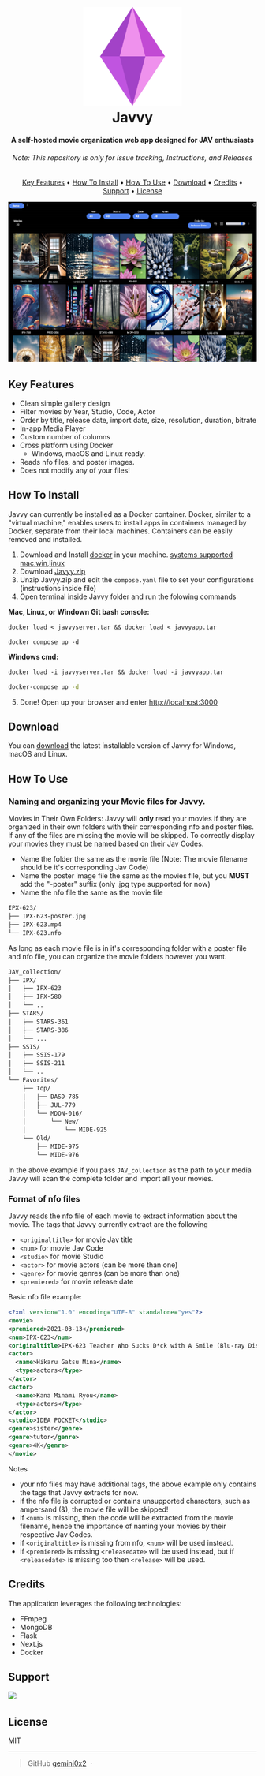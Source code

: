 <h1 align="center">
  <br>
  <a href=""><img src="https://raw.githubusercontent.com/gemini0x2/Javvy/main/icon.png" alt="Markdownify" width="200"></a>
  <br>
  Javvy
  <br>
</h1>

<h4 align="center">A self-hosted movie organization web app designed for JAV enthusiasts</h4>
<h6 align="center">Note: This repository is only for Issue tracking, Instructions, and Releases</h6>

<p align="center">
  <a href="#key-features">Key Features</a> •
  <a href="#how-to-install">How To Install</a> •
  <a href="#how-to-use">How To Use</a> •
  <a href="#download">Download</a> •
  <a href="#credits">Credits</a> •
  <a href="#support">Support</a> •
  <a href="#license">License</a>
</p>

![screenshot](https://raw.githubusercontent.com/gemini0x2/Javvy/main/screenshot.jpg)

## Key Features
* Clean simple gallery design
* Filter movies by Year, Studio, Code, Actor
* Order by title, release date, import date, size, resolution, duration, bitrate
* In-app Media Player
* Custom number of columns
* Cross platform using Docker
  - Windows, macOS and Linux ready.
* Reads nfo files, and poster images.
* Does not modify any of your files!

## How To Install

Javvy can currently be installed as a Docker container. Docker, similar to a "virtual machine," enables users to install apps in containers managed by Docker, separate from their local machines. Containers can be easily removed and installed.

1. Download and Install [docker](https://www.docker.com/products/docker-desktop/) in your machine. [systems supported mac,win,linux](https://docs.docker.com/get-docker/#supported-platforms)
2. Download [Javyy.zip](https://github.com/gemini0x2/Javvy/releases/tag/v0.1.0-alpha)
3. Unzip Javyy.zip and edit the `compose.yaml` file to set your configurations (instructions inside file)
4. Open terminal inside Javvy folder and run the folowing commands

**Mac, Linux, or Windown Git bash console:**
```shell
docker load < javvyserver.tar && docker load < javvyapp.tar
```
```shell
docker compose up -d
```
**Windows cmd:**
```
docker load -i javvyserver.tar && docker load -i javvyapp.tar
```
```cmd
docker-compose up -d
```
5. Done! Open up your browser and enter [http://localhost:3000](http://localhost:3000)

## Download

You can [download](https://github.com/gemini0x2/Javvy/releases/tag/v0.1.0-alpha) the latest installable version of Javvy for Windows, macOS and Linux.

## How To Use

### Naming and organizing your Movie files for Javvy.
Movies in Their Own Folders: Javvy will **only** read your movies if they are organized in their own folders with their corresponding nfo and poster files. If any of the files are missing the movie will be skipped. To correctly display your movies they must be named based on their Jav Codes. 

- Name the folder the same as the movie file (Note: The movie filename should be it's corresponding Jav Code)
- Name the poster image file the same as the movies file, but you **MUST** add the "-poster" suffix (only .jpg type supported for now)
- Name the nfo file the same as the movie file

```bash
IPX-623/
├── IPX-623-poster.jpg
├── IPX-623.mp4
└── IPX-623.nfo
```
As long as each movie file is in it's corresponding folder with a poster file and nfo file, you can organize the movie folders however you want.
```bash
JAV_collection/
├── IPX/
│   ├── IPX-623
│   ├── IPX-580
│   └── ..
├── STARS/
│   ├── STARS-361
│   ├── STARS-386
│   └── ...
├── SSIS/
│   ├── SSIS-179
│   ├── SSIS-211
│   └── ..
└── Favorites/
    ├── Top/
    │   ├── DASD-785
    │   ├── JUL-779
    │   └── MDON-016/
    │       └── New/
    │           └── MIDE-925
    └── Old/
        ├── MIDE-975
        └── MIDE-976
```
In the above example if you pass `JAV_collection` as the path to your media Javvy will scan the complete folder and import all your movies.

### Format of nfo files
Javvy reads the nfo file of each movie to extract information about the movie.
The tags that Javvy currently extract are the following
- `<originaltitle>` for movie Jav title
- `<num>` for movie Jav Code
- `<studio>` for movie Studio
- `<actor>` for movie actors (can be more than one)
- `<genre>` for movie genres (can be more than one)
- `<premiered>` for movie release date

Basic nfo file example:
```xml
<?xml version="1.0" encoding="UTF-8" standalone="yes"?>
<movie>
<premiered>2021-03-13</premiered>
<num>IPX-623</num>
<originaltitle>IPX-623 Teacher Who Sucks D*ck with A Smile (Blu-ray Disc)</originaltitle>
<actor>
  <name>Hikaru Gatsu Mina</name>
  <type>actors</type>
</actor>
<actor>
  <name>Kana Minami Ryou</name>
  <type>actors</type>
</actor>
<studio>IDEA POCKET</studio>
<genre>sister</genre>
<genre>tutor</genre>
<genre>4K</genre>
</movie>
```
Notes
- your nfo files may have additional tags, the above example only contains the tags that Javvy extracts for now. <br/>
- if the nfo file is corrupted or contains unsupported characters, such as ampersand (&), the movie file will be skipped!
- if `<num>` is missing, then the code will be extracted from the movie filename, hence the importance of naming your movies by their respective Jav Codes.
- if `<originaltitle>` is missing from nfo, `<num>` will be used instead.
- if `<premiered>` is missing `<releasedate>` will be used instead, but if `<releasedate>` is missing too then `<release>` will be used.


## Credits

The application leverages the following technologies:
- FFmpeg
- MongoDB
- Flask
- Next.js
- Docker

## Support

<a href="https://patreon.com/user?u=104827587">
	<img src="https://c5.patreon.com/external/logo/become_a_patron_button@2x.png" width="160">
</a>

## License

MIT

---

> GitHub [gemini0x2](https://github.com/gemini0x2) &nbsp;&middot;&nbsp;

